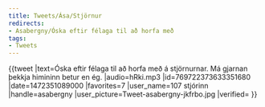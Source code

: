 ```yaml
---
title: Tweets/Ása/Stjörnur
redirects:
- Asabergny/Óska eftir félaga til að horfa með
tags:
- Tweets
---
```


<level level="b2"/>
{{tweet
|text=Óska eftir félaga til að horfa með á stjörnurnar. Má gjarnan þekkja himininn betur en ég.
|audio=hRki.mp3
|id=769722373633351680
|date=1472351089000
|favorites=7
|user_name=107 stjórinn
|handle=asabergny
|user_picture=Tweet-asabergny-jkfrbo.jpg
|verified=
}}

